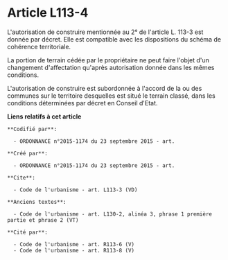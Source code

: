 # Article L113-4

L'autorisation de construire mentionnée au 2° de l'article L. 113-3 est donnée par décret. Elle est compatible avec les
dispositions du schéma de cohérence territoriale. 

La portion de terrain cédée par le propriétaire ne peut faire l'objet d'un changement d'affectation qu'après autorisation
donnée dans les mêmes conditions. 

L'autorisation de construire est subordonnée à l'accord de la ou des communes sur le territoire desquelles est situé le
terrain classé, dans les conditions déterminées par décret en Conseil d'Etat.

**Liens relatifs à cet article**

	**Codifié par**:

	  - ORDONNANCE n°2015-1174 du 23 septembre 2015 - art.

	**Créé par**:

	  - ORDONNANCE n°2015-1174 du 23 septembre 2015 - art.

	**Cite**:

	  - Code de l'urbanisme - art. L113-3 (VD)

	**Anciens textes**:

	  - Code de l'urbanisme - art. L130-2, alinéa 3, phrase 1 première partie et phrase 2 (VT)

	**Cité par**:

	  - Code de l'urbanisme - art. R113-6 (V)
	  - Code de l'urbanisme - art. R113-8 (V)

